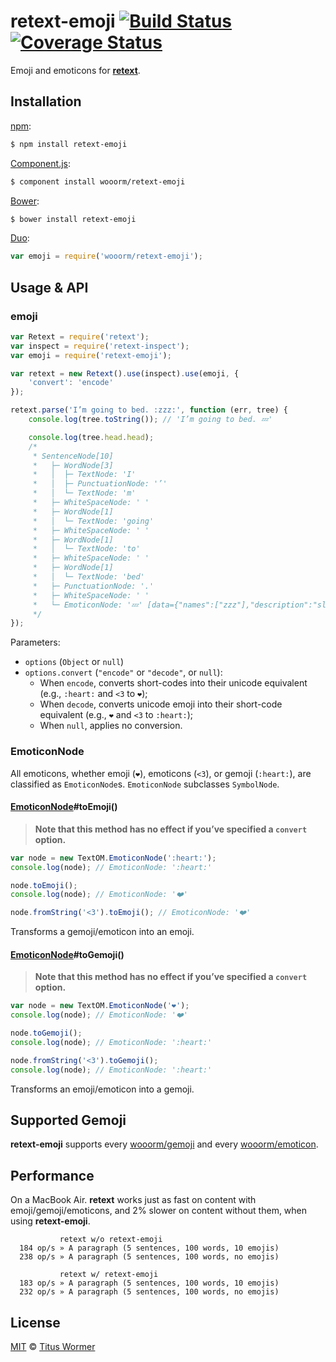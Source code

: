 # retext-emoji [![Build Status](https://img.shields.io/travis/wooorm/retext-emoji.svg?style=flat)](https://travis-ci.org/wooorm/retext-emoji) [![Coverage Status](https://img.shields.io/coveralls/wooorm/retext-emoji.svg?style=flat)](https://coveralls.io/r/wooorm/retext-emoji?branch=master)

Emoji and emoticons for **[retext](https://github.com/wooorm/retext)**.

## Installation

[npm](https://docs.npmjs.com/cli/install):

```bash
$ npm install retext-emoji
```

[Component.js](https://github.com/componentjs/component):

```bash
$ component install wooorm/retext-emoji
```

[Bower](http://bower.io/#install-packages):

```bash
$ bower install retext-emoji
```

[Duo](http://duojs.org/#getting-started):

```javascript
var emoji = require('wooorm/retext-emoji');
```

## Usage & API

### emoji

```javascript
var Retext = require('retext');
var inspect = require('retext-inspect');
var emoji = require('retext-emoji');

var retext = new Retext().use(inspect).use(emoji, {
    'convert': 'encode'
});

retext.parse('I’m going to bed. :zzz:', function (err, tree) {
    console.log(tree.toString()); // 'I’m going to bed. 💤'

    console.log(tree.head.head);
    /*
     * SentenceNode[10]
     *   ├─ WordNode[3]
     *   │  ├─ TextNode: 'I'
     *   │  ├─ PunctuationNode: '’'
     *   │  └─ TextNode: 'm'
     *   ├─ WhiteSpaceNode: ' '
     *   ├─ WordNode[1]
     *   │  └─ TextNode: 'going'
     *   ├─ WhiteSpaceNode: ' '
     *   ├─ WordNode[1]
     *   │  └─ TextNode: 'to'
     *   ├─ WhiteSpaceNode: ' '
     *   ├─ WordNode[1]
     *   │  └─ TextNode: 'bed'
     *   ├─ PunctuationNode: '.'
     *   ├─ WhiteSpaceNode: ' '
     *   └─ EmoticonNode: '💤' [data={"names":["zzz"],"description":"sleeping symbol","tags":["sleeping"]}]
     */
});
```

Parameters:

- `options` (`Object` or `null`)
- `options.convert` (`"encode"` or `"decode"`, or `null`):
  - When `encode`, converts short-codes into their unicode equivalent (e.g., `:heart:` and `<3` to `❤️`);
  - When `decode`, converts unicode emoji into their short-code equivalent (e.g., `❤️` and `<3` to `:heart:`);
  - When `null`, applies no conversion.

### EmoticonNode

All emoticons, whether emoji (`❤️`), emoticons (`<3`), or gemoji (`:heart:`), are classified as `EmoticonNode`s. `EmoticonNode` subclasses `SymbolNode`.

#### [EmoticonNode](#emoticonnode)#toEmoji()

> **Note that this method has no effect if you’ve specified a `convert` option.**

```javascript
var node = new TextOM.EmoticonNode(':heart:');
console.log(node); // EmoticonNode: ':heart:'

node.toEmoji();
console.log(node); // EmoticonNode: '❤️'

node.fromString('<3').toEmoji(); // EmoticonNode: '❤️'
```

Transforms a gemoji/emoticon into an emoji.

#### [EmoticonNode](#emoticonnode)#toGemoji()

> **Note that this method has no effect if you’ve specified a `convert` option.**

```javascript
var node = new TextOM.EmoticonNode('❤️');
console.log(node); // EmoticonNode: '❤️'

node.toGemoji();
console.log(node); // EmoticonNode: ':heart:'

node.fromString('<3').toGemoji();
console.log(node); // EmoticonNode: ':heart:'
```

Transforms an emoji/emoticon into a gemoji.

## Supported Gemoji

**retext-emoji** supports every  [wooorm/gemoji](https://github.com/wooorm/gemoji/#supported-gemoji) and every [wooorm/emoticon](https://github.com/wooorm/emoticon/#supported-emoticons).

## Performance

On a MacBook Air. **retext** works just as fast on content with emoji/gemoji/emoticons, and 2% slower on content without them, when using **retext-emoji**.

```text
           retext w/o retext-emoji
  184 op/s » A paragraph (5 sentences, 100 words, 10 emojis)
  238 op/s » A paragraph (5 sentences, 100 words, no emojis)

           retext w/ retext-emoji
  183 op/s » A paragraph (5 sentences, 100 words, 10 emojis)
  232 op/s » A paragraph (5 sentences, 100 words, no emojis)
```

## License

[MIT](LICENSE) © [Titus Wormer](http://wooorm.com)
